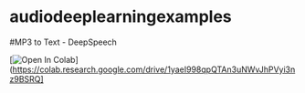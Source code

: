 # audiodeeplearningexamples

#MP3 to Text - DeepSpeech

[![Open In Colab](https://colab.research.google.com/assets/colab-badge.svg)](https://colab.research.google.com/drive/1yaeI998qpQTAn3uNWvJhPVyi3nz9BSRQ]
